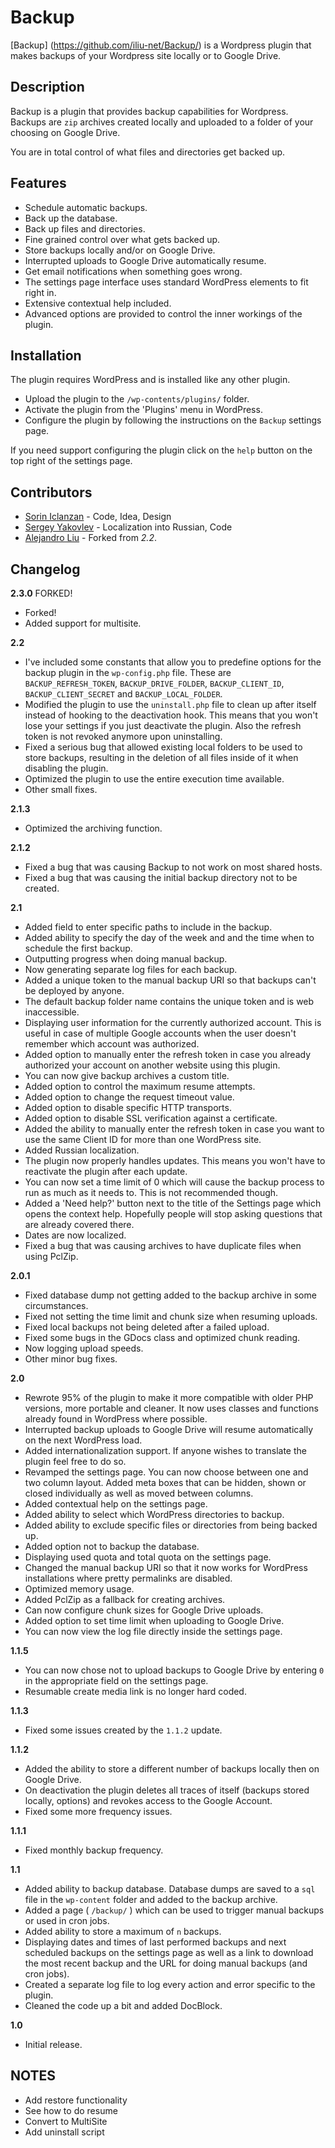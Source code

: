 # Backup

[Backup] (https://github.com/iliu-net/Backup/) is a
Wordpress plugin that makes backups of your Wordpress
site locally or to Google Drive.

## Description

Backup is a plugin that provides backup capabilities for
Wordpress. Backups are `zip` archives created locally
and uploaded to a folder of your choosing on Google
Drive.

You are in total control of what files and directories
get backed up.

## Features

- Schedule automatic backups.
- Back up the database.
- Back up files and directories.
- Fine grained control over what gets backed up.
- Store backups locally and/or on Google Drive.
- Interrupted uploads to Google Drive automatically resume.
- Get email notifications when something goes wrong.
- The settings page interface uses standard WordPress
  elements to fit right in.
- Extensive contextual help included.
- Advanced options are provided to control the inner
  workings of the plugin.

## Installation

The plugin requires WordPress and is installed like any
other plugin.

- Upload the plugin to the `/wp-contents/plugins/` folder.
- Activate the plugin from the 'Plugins' menu in WordPress.
- Configure the plugin by following the instructions on the `Backup` settings page.

If you need support configuring the plugin click on the
`help` button on the top right of the settings page.

## Contributors

- [Sorin Iclanzan](https://github.com/iclanzan) - Code, Idea, Design
- [Sergey Yakovlev](https://github.com/sergeyklay) - Localization into Russian, Code
- [Alejandro Liu](https://github.com/alejandroliu) - Forked from *2.2*.


## Changelog

**2.3.0** FORKED!
- Forked!
- Added support for multisite.

**2.2**
- I've included some constants that allow you to predefine options for the backup plugin in the `wp-config.php` file. These are `BACKUP_REFRESH_TOKEN`, `BACKUP_DRIVE_FOLDER`, `BACKUP_CLIENT_ID`, `BACKUP_CLIENT_SECRET` and `BACKUP_LOCAL_FOLDER`.
- Modified the plugin to use the `uninstall.php` file to clean up after itself instead of hooking to the deactivation hook. This means that you won't lose your settings if you just deactivate the plugin. Also the refresh token is not revoked anymore upon uninstalling.
- Fixed a serious bug that allowed existing local folders to be used to store backups, resulting in the deletion of all files inside of it when disabling the plugin.
- Optimized the plugin to use the entire execution time available.
- Other small fixes.

**2.1.3**
- Optimized the archiving function.

**2.1.2**
- Fixed a bug that was causing Backup to not work on most shared hosts.
- Fixed a bug that was causing the initial backup directory not to be created.

**2.1**
- Added field to enter specific paths to include in the backup.
- Added ability to specify the day of the week and and the time when to schedule the first backup.
- Outputting progress when doing manual backup.
- Now generating separate log files for each backup.
- Added a unique token to the manual backup URI so that backups can't be deployed by anyone.
- The default backup folder name contains the unique token and is web inaccessible.
- Displaying user information for the currently authorized account. This is useful in case of multiple Google accounts when the user doesn't remember which account was authorized.
- Added option to manually enter the refresh token in case you already authorized your account on another website using this plugin.
- You can now give backup archives a custom title.
- Added option to control the maximum resume attempts.
- Added option to change the request timeout value.
- Added option to disable specific HTTP transports.
- Added option to disable SSL verification against a certificate.
- Added the ability to manually enter the refresh token in case you want to use the same Client ID for more than one WordPress site.
- Added Russian localization.
- The plugin now properly handles updates. This means you won't have to reactivate the plugin after each update.
- You can now set a time limit of 0 which will cause the backup process to run as much as it needs to. This is not recommended though.
- Added a 'Need help?' button next to the title of the Settings page which opens the context help. Hopefully people will stop asking questions that are already covered there.
- Dates are now localized.
- Fixed a bug that was causing archives to have duplicate files when using PclZip.

**2.0.1**
- Fixed database dump not getting added to the backup archive in some circumstances.
- Fixed not setting the time limit and chunk size when resuming uploads.
- Fixed local backups not being deleted after a failed upload.
- Fixed some bugs in the GDocs class and optimized chunk reading.
- Now logging upload speeds.
- Other minor bug fixes.

**2.0**
- Rewrote 95% of the plugin to make it more compatible with older PHP versions, more portable and cleaner. It now uses classes and functions already found in WordPress where possible.
- Interrupted backup uploads to Google Drive will resume automatically on the next WordPress load.
- Added internationalization support. If anyone wishes to translate the plugin feel free to do so.
- Revamped the settings page. You can now choose between one and two column layout. Added meta boxes that can be hidden, shown or closed individually as well as moved between columns.
- Added contextual help on the settings page.
- Added ability to select which WordPress directories to backup.
- Added ability to exclude specific files or directories from being backed up.
- Added option not to backup the database.
- Displaying used quota and total quota on the settings page.
- Changed the manual backup URI so that it now works for WordPress installations where pretty permalinks are disabled.
- Optimized memory usage.
- Added PclZip as a fallback for creating archives.
- Can now configure chunk sizes for Google Drive uploads.
- Added option to set time limit when uploading to Google Drive.
- You can now view the log file directly inside the settings page.

**1.1.5**
- You can now chose not to upload backups to Google Drive by entering `0` in the appropriate field on the settings page.
- Resumable create media link is no longer hard coded.

**1.1.3**
- Fixed some issues created by the `1.1.2` update.

**1.1.2**
- Added the ability to store a different number of backups locally then on Google Drive.
- On deactivation the plugin deletes all traces of itself (backups stored locally, options) and revokes access to the Google Account.
- Fixed some more frequency issues.

**1.1.1**
- Fixed monthly backup frequency.

**1.1**
- Added ability to backup database. Database dumps are saved to a `sql` file in the `wp-content` folder and added to the backup archive.
- Added a page ( `/backup/` ) which can be used to trigger manual backups or used in cron jobs.
- Added ability to store a maximum of `n` backups.
- Displaying dates and times of last performed backups and next scheduled backups on the settings page as well as a link to download the most recent backup and the URL for doing manual backups (and cron jobs).
- Created a separate log file to log every action and error specific to the plugin.
- Cleaned the code up a bit and added DocBlock.

**1.0**
- Initial release.

## NOTES

- Add restore functionality
- See how to do resume
- Convert to MultiSite
- Add uninstall script